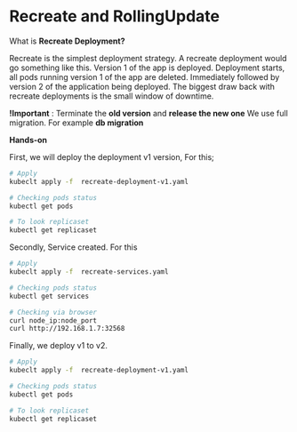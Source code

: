 # Recreate and RollingUpdate

What is **Recreate Deployment?**

Recreate is the simplest deployment strategy. A recreate deployment would go something like this. Version 1 of the app is deployed. Deployment starts, all pods running version 1 of the app are deleted. Immediately followed by version 2 of the application being deployed. The biggest draw back with recreate deployments is the small window of downtime.

**!Important** : Terminate the **old version** and **release the new one**
We use full migration. For example **db migration**

**Hands-on**

First, we will deploy the deployment v1 version, For this;
``` bash
# Apply
kubeclt apply -f  recreate-deployment-v1.yaml

# Checking pods status
kubectl get pods 

# To look replicaset
kubectl get replicaset

```

Secondly, Service created. For this
``` bash
# Apply
kubeclt apply -f  recreate-services.yaml

# Checking pods status
kubectl get services

# Checking via browser
curl node_ip:node_port
curl http://192.168.1.7:32568

```

Finally, we deploy v1 to v2.
``` bash
# Apply
kubeclt apply -f  recreate-deployment-v1.yaml

# Checking pods status
kubectl get pods 

# To look replicaset
kubectl get replicaset

```

